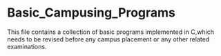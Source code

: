 # Basic_Campusing_Programs
This file contains a collection of basic programs implemented in C,which needs to be revised before any campus placement or any other related examinations.
